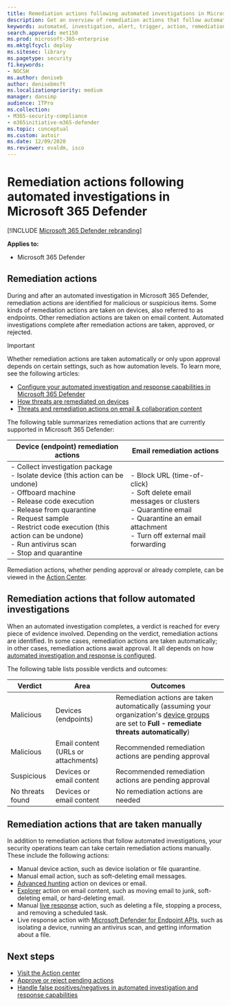 ```yaml
---
title: Remediation actions following automated investigations in Microsoft 365 Defender 
description: Get an overview of remediation actions that follow automated investigations in Microsoft 365 Defender
keywords: automated, investigation, alert, trigger, action, remediation
search.appverid: met150
ms.prod: microsoft-365-enterprise
ms.mktglfcycl: deploy
ms.sitesec: library
ms.pagetype: security
f1.keywords:
- NOCSH
ms.author: deniseb
author: denisebmsft
ms.localizationpriority: medium
manager: dansimp
audience: ITPro
ms.collection: 
- M365-security-compliance 
- m365initiative-m365-defender 
ms.topic: conceptual
ms.custom: autoir
ms.date: 12/09/2020 
ms.reviewer: evaldm, isco
---
```


# Remediation actions following automated investigations in Microsoft 365 Defender

[!INCLUDE [Microsoft 365 Defender rebranding](../includes/microsoft-defender.md)]


**Applies to:**
- Microsoft 365 Defender

## Remediation actions

During and after an automated investigation in Microsoft 365 Defender, remediation actions are identified for malicious or suspicious items. Some kinds of remediation actions are taken on devices, also referred to as endpoints. Other remediation actions are taken on email content. Automated investigations complete after remediation actions are taken, approved, or rejected.

> [!IMPORTANT]
> Whether remediation actions are taken automatically or only upon approval depends on certain settings, such as how automation levels. To learn more, see the following articles:
> - [Configure your automated investigation and response capabilities in Microsoft 365 Defender](mtp-configure-auto-investigation-response.md)
> - [How threats are remediated on devices](https://docs.microsoft.com/windows/security/threat-protection/microsoft-defender-atp/automated-investigations)
> - [Threats and remediation actions on email & collaboration content](https://docs.microsoft.com/microsoft-365/security/office-365-security/air-remediation-actions#threats-and-remediation-actions)

The following table summarizes remediation actions that are currently supported in Microsoft 365 Defender: 

|Device (endpoint) remediation actions  |Email remediation actions  |
|---------|---------|
|- Collect investigation package <br/>- Isolate device (this action can be undone)<br/>- Offboard machine <br/>- Release code execution <br/>- Release from quarantine <br/>- Request sample <br/>- Restrict code execution (this action can be undone) <br/>- Run antivirus scan <br/>- Stop and quarantine      |- Block URL (time-of-click)<br/>- Soft delete email messages or clusters<br/>- Quarantine email<br/>- Quarantine an email attachment<br/>- Turn off external mail forwarding          |

Remediation actions, whether pending approval or already complete, can be viewed in the [Action Center](https://docs.microsoft.com/microsoft-365/security/mtp/mtp-action-center).

## Remediation actions that follow automated investigations

When an automated investigation completes, a verdict is reached for every piece of evidence involved. Depending on the verdict, remediation actions are identified. In some cases, remediation actions are taken automatically; in other cases, remediation actions await approval. It all depends on how [automated investigation and response is configured](mtp-configure-auto-investigation-response.md).

The following table lists possible verdicts and outcomes:

| Verdict    | Area    | Outcomes|
|------|------|------|
| Malicious    | Devices (endpoints)    | Remediation actions are taken automatically (assuming your organization's [device groups](mtp-configure-auto-investigation-response.md#review-or-change-the-automation-level-for-device-groups) are set to **Full - remediate threats automatically**)|
| Malicious    | Email content (URLs or attachments) | Recommended remediation actions are pending approval|
| Suspicious    | Devices or email content | Recommended remediation actions are pending approval|
| No threats found    | Devices or email content    | No remediation actions are needed|


## Remediation actions that are taken manually

In addition to remediation actions that follow automated investigations, your security operations team can take certain remediation actions manually. These include the following actions:

- Manual device action, such as device isolation or file quarantine.
- Manual email action, such as soft-deleting email messages. 
- [Advanced hunting](https://docs.microsoft.com/windows/security/threat-protection/microsoft-defender-atp/advanced-hunting-overview) action on devices or email.
- [Explorer](https://docs.microsoft.com/microsoft-365/security/office-365-security/threat-explorer) action on email content, such as moving email to junk, soft-deleting email, or hard-deleting email.
- Manual [live response](https://docs.microsoft.com/windows/security/threat-protection/microsoft-defender-atp/live-response) action, such as deleting a file, stopping a process, and removing a scheduled task.
- Live response action with [Microsoft Defender for Endpoint APIs](https://docs.microsoft.com/windows/security/threat-protection/microsoft-defender-atp/management-apis#microsoft-defender-for-endpoint-apis), such as isolating a device, running an antivirus scan, and getting information about a file. 



## Next steps

- [Visit the Action center](https://docs.microsoft.com/microsoft-365/security/mtp/mtp-action-center)
- [Approve or reject pending actions](https://docs.microsoft.com/microsoft-365/security/mtp/mtp-autoir-actions)
- [Handle false positives/negatives in automated investigation and response capabilities](mtp-autoir-report-false-positives-negatives.md)
